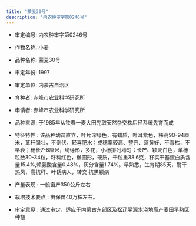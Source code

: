 ```yaml
---
title: "蒙麦30号"
description: "内农种审字第0246号"
---
```

* 审定编号:  内农种审字第0246号

*  作物名称:  小麦

*  品种名称:  蒙麦30号

*  审定年份:  1997

*  审定单位:  内蒙古自治区

* 育种者:  赤峰市农业科学研究所

*  申请者:  赤峰市农业科学研究所

*  品种来源:  于1985年从铁春一麦大田先取天然杂交株后经系统先育而成


*  特征特性 : 
该品种幼苗直立，叶片深绿色，有蜡质，叶耳紫色，株高90-94厘米，茎秆强壮，不倒伏，轻喜肥水；成穗率较高、整齐、落黄好、不青枯，不早衰；穗长7-8厘米，纺缍形，多花，小穗排列均匀；长芒、颖壳白色，单穗粒数30-34粒，籽料红色，椭圆形，硬质，千粒重38.6克，籽实干基蛋白质含量15.4%,赖氨酸含量0.48%，灰分含量1.74%。早熟悉，生育期85天，耐干热风，高抗秆、叶锈病人，转交 抗黑颖病

 
*  产量表现 : 
一般亩产350公斤左右


*  栽培技术要点 : 
亩保苗40万株左右。

*  审定意见 : 
通过审定，适应于内蒙古东部区及松辽平源水浇地高产麦田早熟区种植

